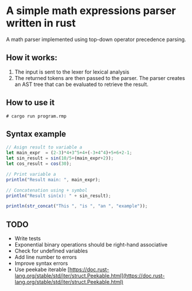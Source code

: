 # A simple math expressions parser written in rust

A math parser implemented using top-down operator precedence parsing.

## How it works:

1. The input is sent to the lexer for lexical analysis
2. The returned tokens are then passed to the parser. The parser creates an AST tree that can be evaluated to retrieve the result.

## How to use it

```
# cargo run program.rmp
```

## Syntax example

```js
// Asign result to variable a
let main_expr  = (2-3)*4+3^5+4+(-3+4^4)+5+6+2-1;
let sin_result = sin(10/5+(main_expr+2));
let cos_result = cos(30);

// Print variable a
println("Result main: ", main_expr);

// Concatenation using + symbol
println("Result sin(x): " + sin_result);

println(str_concat("This ", "is ", "an ", "example"));


```

## TODO
- Write tests
- Exponential binary operations should be right-hand associative
- Check for undefined variables
- Add line number to errors
- Improve syntax errors
- Use peekabe iterable [https://doc.rust-lang.org/stable/std/iter/struct.Peekable.html](https://doc.rust-lang.org/stable/std/iter/struct.Peekable.html)
